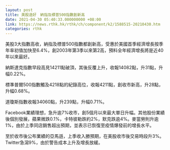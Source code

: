 ```yaml
---
layout: post
title: 美股造好　納指及標普500指數創新高
date: 2021-04-30 05:40:33.000000000 +08:00
link: https://news.rthk.hk/rthk/ch/component/k2/1588515-20210430.htm
categories: rthk
---
```


美股3大指數高收，納指及標普500指數都創新高，受惠於美國首季經濟增長按季年率初值加快至6.4%，創2003年第3季以來第2高，預料全年經濟增長將是近40年以來最好。

納斯達克指數早段高見14211點破頂，其後反覆上升，收報14082點，升31點，升幅0.22%。

標準普爾500指數觸及4218點的紀錄高位，收報4211點，創收市新高，升28點，升幅0.68%。

道瓊斯指數收報34060點，升239點，升幅0.71%。

Facebook業績理想，急升逾7%收市，創5個月以來最大單日升幅。其他股份業績後個別發展，蘋果微跌0.1%，卡特彼勒跌約2%，默克跌逾4%。麥當勞則升逾1%，由於上季同店銷售超出預期，並表示已恢復至疫情爆發前的增長水平。

至於收市後公布業績的亞馬遜，上季收入勝預期，在美股收市後交易時段升3%。Twitter急瀉9%，由於警告成本上升及增長放緩。
